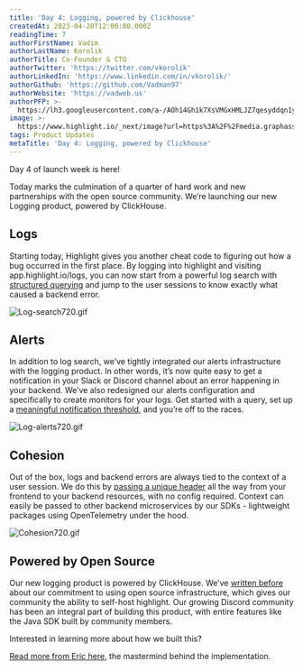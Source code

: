 ```yaml
---
title: 'Day 4: Logging, powered by Clickhouse'
createdAt: 2023-04-20T12:00:00.000Z
readingTime: 7
authorFirstName: Vadim
authorLastName: Korolik
authorTitle: Co-Founder & CTO
authorTwitter: 'https://twitter.com/vkorolik'
authorLinkedIn: 'https://www.linkedin.com/in/vkorolik/'
authorGithub: 'https://github.com/Vadman97'
authorWebsite: 'https://vadweb.us'
authorPFP: >-
  https://lh3.googleusercontent.com/a-/AOh14Gh1k7XsVMGxHMLJZ7qesyddqn1y4EKjfbodEYiY=s96-c
image: >-
  https://www.highlight.io/_next/image?url=https%3A%2F%2Fmedia.graphassets.com%2Fegl9VFZaQmCfPTruqvKP&w=3840&q=75
tags: Product Updates
metaTitle: 'Day 4: Logging, powered by Clickhouse'
---
```


Day 4 of launch week is here!

Today marks the culmination of a quarter of hard work and new partnerships with the open source community. We’re launching our new Logging product, powered by ClickHouse.

## Logs

Starting today, Highlight gives you another cheat code to figuring out how a bug occurred in the first place. By logging into highlight and visiting app.highlight.io/logs, you can now start from a powerful log search with [structured querying](https://www.highlight.io/docs/general/product-features/logging/log-search "https://www.highlight.io/docs/general/product-features/logging/log-search") and jump to the user sessions to know exactly what caused a backend error.

![Log-search720.gif](https://media.graphassets.com/DFy5e7nTuiKjnWNEgzrq "Log-search720.gif")

## Alerts

In addition to log search, we’ve tightly integrated our alerts infrastructure with the logging product. In other words, it’s now quite easy to get a notification in your Slack or Discord channel about an error happening in your backend. We’ve also redesigned our alerts configuration and specifically to create monitors for your logs. Get started with a query, set up a [meaningful notification threshold](https://www.highlight.io/docs/general/product-features/general-features/alerts "https://www.highlight.io/docs/general/product-features/general-features/alerts"), and you’re off to the races.

![Log-alerts720.gif](https://media.graphassets.com/67udLUkuQgqNgoaVIRkn "Log-alerts720.gif")

## Cohesion

Out of the box, logs and backend errors are always tied to the context of a user session. We do this by [passing a unique header](https://www.highlight.io/docs/general/company/product-philosphy "https://www.highlight.io/docs/general/company/product-philosphy") all the way from your frontend to your backend resources, with no config required. Context can easily be passed to other backend microservices by our SDKs - lightweight packages using OpenTelemetry under the hood.

![Cohesion720.gif](https://media.graphassets.com/DJo4A4koTKuKHdhhflf1 "Cohesion720.gif")

## Powered by Open Source

Our new logging product is powered by ClickHouse. We’ve [written before](https://www.highlight.io/blog/opentelemetry "https://www.highlight.io/blog/opentelemetry") about our commitment to using open source infrastructure, which gives our community the ability to self-host highlight. Our growing Discord community has been an integral part of building this product, with entire features like the Java SDK built by community members.

Interested in learning more about how we built this?

[Read more from Eric here](https://www.highlight.io/blog/how-we-built-logging-with-clickhouse "https://www.highlight.io/blog/how-we-built-logging-with-clickhouse"), the mastermind behind the implementation.
